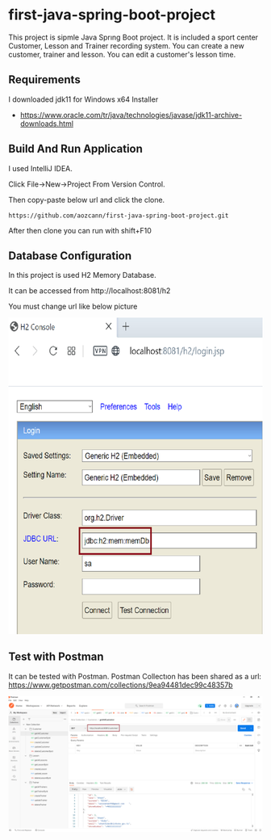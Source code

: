 
# first-java-spring-boot-project

This project is sipmle Java Sprıng Boot project. It is included a sport center Customer, Lesson and Trainer recording system. 
You can create a new customer, trainer and lesson. You can edit a customer's lesson time. 


## Requirements

I downloaded jdk11 for Windows x64 Installer

- https://www.oracle.com/tr/java/technologies/javase/jdk11-archive-downloads.html
## Build And Run Application

I used IntelliJ IDEA.

Click File->New->Project From Version Control.

Then copy-paste below url and click the clone. 
```
https://github.com/aozcann/first-java-spring-boot-project.git

```

After then clone you can run with shift+F10 

## Database Configuration

In this project is used H2 Memory Database.

It can be accessed from http://localhost:8081/h2

You must change url like below picture

![h2_mem_login_menu](https://github.com/aozcann/first-java-spring-boot-project/blob/master/doc/h2_mem_login_menu.png)

## Test with Postman

It can be tested with Postman. Postman Collectıon has been shared as a url:
https://www.getpostman.com/collections/9ea94481dec99c48357b

![Postman](https://github.com/aozcann/first-java-spring-boot-project/blob/master/doc/getAllCustomer.png)
